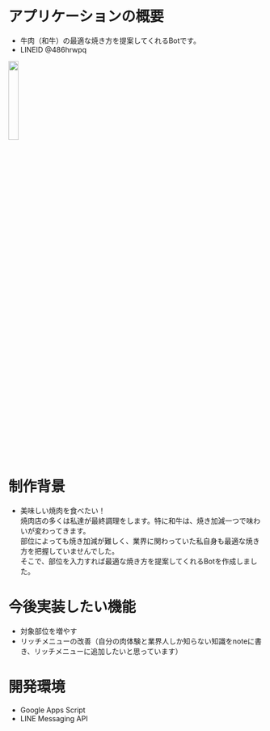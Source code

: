 # アプリケーションの概要
- 牛肉（和牛）の最適な焼き方を提案してくれるBotです。
- LINEID @486hrwpq
<img src="https://user-images.githubusercontent.com/64761563/87365920-65251100-c5b2-11ea-8685-c95c14c14015.PNG" width=20%>



# 制作背景
- 美味しい焼肉を食べたい！  
焼肉店の多くは私達が最終調理をします。特に和牛は、焼き加減一つで味わいが変わってきます。  
部位によっても焼き加減が難しく、業界に関わっていた私自身も最適な焼き方を把握していませんでした。  
そこで、部位を入力すれば最適な焼き方を提案してくれるBotを作成しました。

# 今後実装したい機能
- 対象部位を増やす
- リッチメニューの改善（自分の肉体験と業界人しか知らない知識をnoteに書き、リッチメニューに追加したいと思っています）

# 開発環境
-  Google Apps Script  
-  LINE Messaging API
